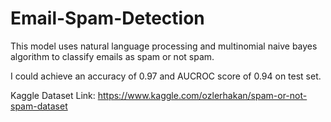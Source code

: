 # Email-Spam-Detection

This model uses natural language processing and multinomial naive bayes algorithm to classify emails as spam or not spam.

I could achieve an accuracy of 0.97 and AUCROC score of 0.94 on test set.

Kaggle Dataset Link: https://www.kaggle.com/ozlerhakan/spam-or-not-spam-dataset
